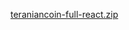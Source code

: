 [teraniancoin-full-react.zip](https://github.com/user-attachments/files/21093029/teraniancoin-full-react.zip)
